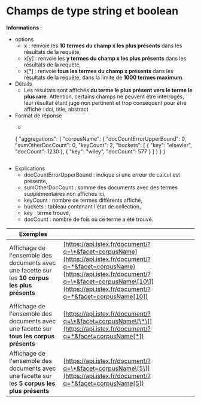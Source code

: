 # Champs de type string et boolean

**Informations :**

* options
  * x : renvoie les **10 termes du champ x les plus présents** dans les résultats de la requête,
  * x\[y\] : renvoie les **y termes du champ x les plus présents** dans les résultats de la requête,
  * x\[\*\] : renvoie **tous les termes du champ x présents** dans les résultats de la requête, dans la limite de **1000 termes maximum**. 
* Détails
  * Les résultats sont affichés **du terme le plus présent vers le terme le plus rare**.  Attention, certains champs ne peuvent être interrogés, leur résultat étant jugé non pertinent et trop conséquent pour être affiché : doi, title, abstract
* Format de réponse
  *   ```text
    {  "aggregations": {
        "corpusName": {
          "docCountErrorUpperBound": 0,
          "sumOtherDocCount": 0,
          "keyCount": 2,
          "buckets": [
            {
              "key": "elsevier",
              "docCount": 1230
            },
            {
              "key": "wiley",
              "docCount": 577
            }
          ]
        }
      }
    }
    ```
* Explications
  * docCountErrorUpperBound : indique si une erreur de calcul est présente,
  * sumOtherDocCount : somme des documents avec des termes supplémentaires non affichés ici,
  * keyCount : nombre de termes différents affiché,
  * buckets : tableau contenant l'état de collection,
  * key : terme trouvé,
  * docCount : nombre de fois où ce terme a été trouvé.



| Exemples |  |
| --- | --- |
| Affichage de l'ensemble des documents avec une facette sur les **10 corpus les plus présents** | [https://api.istex.fr/document/?q=\*&facet=corpusName](https://api.istex.fr/document/?q=*&facet=corpusName) [https://api.istex.fr/document/?q=\*&facet=corpusName\[10\]](https://api.istex.fr/document/?q=*&facet=corpusName[10]) |
| Affichage de l'ensemble des documents avec une facette sur **tous les corpus présents** | [https://api.istex.fr/document/?q=\*&facet=corpusName\[\*\]](https://api.istex.fr/document/?q=*&facet=corpusName[*]) |
| Affichage de l'ensemble des documents avec une facette sur les **5 corpus les plus présents** | [https://api.istex.fr/document/?q=\*&facet=corpusName\[5\]](https://api.istex.fr/document/?q=*&facet=corpusName[5]) |

